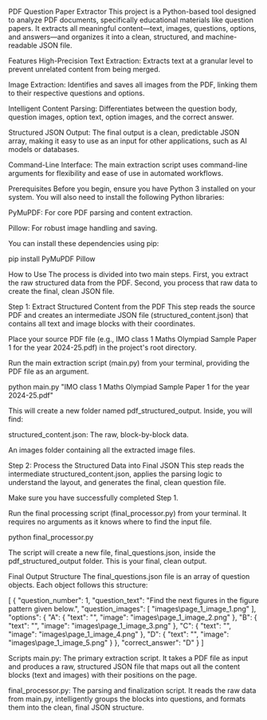 PDF Question Paper Extractor
This project is a Python-based tool designed to analyze PDF documents, specifically educational materials like question papers. It extracts all meaningful content—text, images, questions, options, and answers—and organizes it into a clean, structured, and machine-readable JSON file.



Features
High-Precision Text Extraction: Extracts text at a granular level to prevent unrelated content from being merged.

Image Extraction: Identifies and saves all images from the PDF, linking them to their respective questions and options.

Intelligent Content Parsing: Differentiates between the question body, question images, option text, option images, and the correct answer.

Structured JSON Output: The final output is a clean, predictable JSON array, making it easy to use as an input for other applications, such as AI models or databases.

Command-Line Interface: The main extraction script uses command-line arguments for flexibility and ease of use in automated workflows.

Prerequisites
Before you begin, ensure you have Python 3 installed on your system. You will also need to install the following Python libraries:

PyMuPDF: For core PDF parsing and content extraction.

Pillow: For robust image handling and saving.

You can install these dependencies using pip:

pip install PyMuPDF Pillow

How to Use
The process is divided into two main steps. First, you extract the raw structured data from the PDF. Second, you process that raw data to create the final, clean JSON file.

Step 1: Extract Structured Content from the PDF
This step reads the source PDF and creates an intermediate JSON file (structured_content.json) that contains all text and image blocks with their coordinates.

Place your source PDF file (e.g., IMO class 1 Maths Olympiad Sample Paper 1 for the year 2024-25.pdf) in the project's root directory.

Run the main extraction script (main.py) from your terminal, providing the PDF file as an argument.

python main.py "IMO class 1 Maths Olympiad Sample Paper 1 for the year 2024-25.pdf"

This will create a new folder named pdf_structured_output. Inside, you will find:

structured_content.json: The raw, block-by-block data.

An images folder containing all the extracted image files.

Step 2: Process the Structured Data into Final JSON
This step reads the intermediate structured_content.json, applies the parsing logic to understand the layout, and generates the final, clean question file.

Make sure you have successfully completed Step 1.

Run the final processing script (final_processor.py) from your terminal. It requires no arguments as it knows where to find the input file.

python final_processor.py

The script will create a new file, final_questions.json, inside the pdf_structured_output folder. This is your final, clean output.

Final Output Structure
The final_questions.json file is an array of question objects. Each object follows this structure:

[
    {
        "question_number": 1,
        "question_text": "Find the next figures in the figure pattern given below.",
        "question_images": [
            "images\\page_1_image_1.png"
        ],
        "options": {
            "A": {
                "text": "",
                "image": "images\\page_1_image_2.png"
            },
            "B": {
                "text": "",
                "image": "images\\page_1_image_3.png"
            },
            "C": {
                "text": "",
                "image": "images\\page_1_image_4.png"
            },
            "D": {
                "text": "",
                "image": "images\\page_1_image_5.png"
            }
        },
        "correct_answer": "D"
    }
]

Scripts
main.py: The primary extraction script. It takes a PDF file as input and produces a raw, structured JSON file that maps out all the content blocks (text and images) with their positions on the page.

final_processor.py: The parsing and finalization script. It reads the raw data from main.py, intelligently groups the blocks into questions, and formats them into the clean, final JSON structure.
